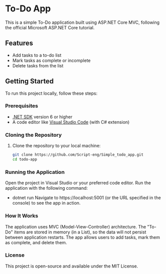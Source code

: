 # To-Do App

This is a simple To-Do application built using ASP.NET Core MVC, following the official Microsoft ASP.NET Core tutorial.

## Features

- Add tasks to a to-do list
- Mark tasks as complete or incomplete
- Delete tasks from the list

## Getting Started

To run this project locally, follow these steps:

### Prerequisites

- [.NET SDK](https://dotnet.microsoft.com/download) version 6 or higher
- A code editor like [Visual Studio Code](https://code.visualstudio.com/) (with C# extension)

### Cloning the Repository

1. Clone the repository to your local machine:

   ```bash
   git clone https://github.com/Script-eng/Simple_todo_app.git
   cd todo-app


### Running the Application

Open the project in Visual Studio or your preferred code editor.
Run the application with the following command:
 - dotnet run
Navigate to https://localhost:5001 (or the URL specified in the console) to see the app in action.

### How It Works

The application uses MVC (Model-View-Controller) architecture.
The "To-Do" items are stored in memory (in a List), so the data will not persist between application restarts.
The app allows users to add tasks, mark them as complete, and delete them.


### License

This project is open-source and available under the MIT License.   
